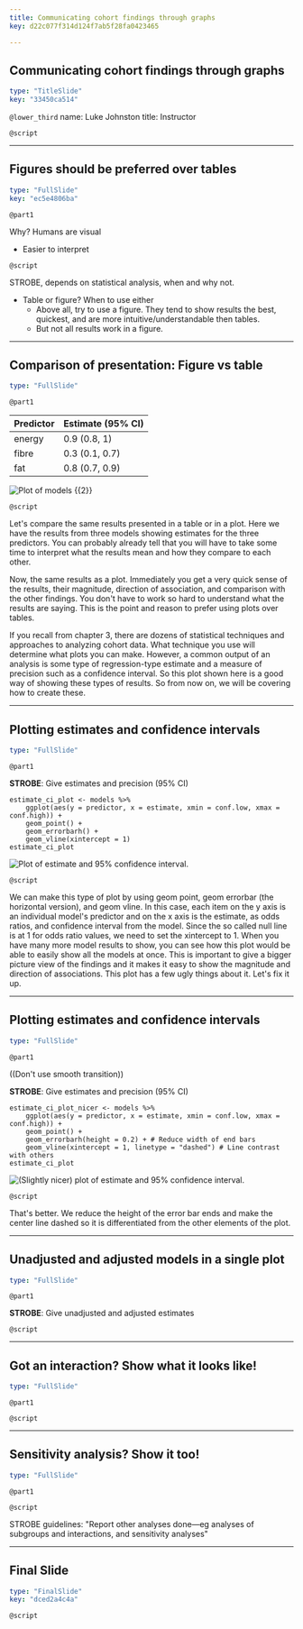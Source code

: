 ```yaml
---
title: Communicating cohort findings through graphs
key: d22c077f314d124f7ab5f28fa0423465

---
```

## Communicating cohort findings through graphs

```yaml
type: "TitleSlide"
key: "33450ca514"
```

`@lower_third`
name: Luke Johnston
title: Instructor


`@script`


---
## Figures should be preferred over tables

```yaml
type: "FullSlide"
key: "ec5e4806ba"
```

`@part1`

Why? Humans are visual

- Easier to interpret

`@script`

STROBE, depends on statistical analysis, when and why not.

- Table or figure? When to use either
    - Above all, try to use a figure. They tend to show results the best,
    quickest, and are more intuitive/understandable then tables.
    - But not all results work in a figure.

---
## Comparison of presentation: Figure vs table

```yaml
type: "FullSlide"
```

`@part1`

|Predictor |Estimate (95% CI) |
|:---------|:-----------------|
|energy    |0.9 (0.8, 1)      |
|fibre     |0.3 (0.1, 0.7)    |
|fat       |0.8 (0.7, 0.9)    | {{1}}

![Plot of models](https://assets.datacamp.com/production/repositories/2079/datasets/a3db1948e53a0be132489e15a6a60e6134d4a202/ch4-v2-models.png) {{2}}

`@script`

Let's compare the same results presented in a table or in a plot. Here we have the results from three models showing estimates for the three predictors. You can probably already tell that you will have to take some time to interpret what the results mean and how they compare to each other.

Now, the same results as a plot. Immediately you get a very quick sense of the results, their magnitude, direction of association, and comparison with the other findings. You don't have to work so hard to understand what the results are saying. This is the point and reason to prefer using plots over tables.

If you recall from chapter 3, there are dozens of statistical techniques and approaches to analyzing cohort data. What technique you use will determine what plots you can make. However, a common output of an analysis is some type of regression-type estimate and a measure of precision such as a confidence interval. So this plot shown here is a good way of showing these types of results. So from now on, we will be covering how to create these.

---
## Plotting estimates and confidence intervals

```yaml
type: "FullSlide"
```

`@part1`

**STROBE**: Give estimates and precision (95% CI)

```{r}
estimate_ci_plot <- models %>%
    ggplot(aes(y = predictor, x = estimate, xmin = conf.low, xmax = conf.high)) +
    geom_point() +
    geom_errorbarh() +
    geom_vline(xintercept = 1)
estimate_ci_plot
```

![Plot of estimate and 95% confidence interval.](https://assets.datacamp.com/production/repositories/2079/datasets/888f76bf313121b29a3fb1051bb4480c5ea9c3e8/ch4-v2-estimate-ci-basic.png)

`@script`

We can make this type of plot by using geom point, geom errorbar (the horizontal version), and geom vline. In this case, each item on the y axis is an individual model's predictor and on the x axis is the estimate, as odds ratios, and confidence interval from the model. Since the so called null line is at 1 for odds ratio values, we need to set the xintercept to 1. When you have many more model results to show, you can see how this plot would be able to easily show all the models at once. This is important to give a bigger picture view of the findings and it makes it easy to show the magnitude and direction of associations. This plot has a few ugly things about it. Let's fix it up.

---
## Plotting estimates and confidence intervals

```yaml
type: "FullSlide"
```

`@part1`

((Don't use smooth transition))

**STROBE**: Give estimates and precision (95% CI)

```{r}
estimate_ci_plot_nicer <- models %>%
    ggplot(aes(y = predictor, x = estimate, xmin = conf.low, xmax = conf.high)) +
    geom_point() +
    geom_errorbarh(height = 0.2) + # Reduce width of end bars
    geom_vline(xintercept = 1, linetype = "dashed") # Line contrast with others
estimate_ci_plot
```

![(Slightly nicer) plot of estimate and 95% confidence interval.](https://assets.datacamp.com/production/repositories/2079/datasets/47f4700950e9480cd25d630861b12c9efe06d21d/ch4-v2-estimate-ci-nicer.png)

`@script`

That's better. We reduce the height of the error bar ends and make the center line dashed so it is differentiated from the other elements of the plot.

---
## Unadjusted and adjusted models in a single plot

```yaml
type: "FullSlide"
```

`@part1`

**STROBE**: Give unadjusted and adjusted estimates


`@script`

---
## Got an interaction? Show what it looks like!

```yaml
type: "FullSlide"
```

`@part1`



`@script`


---
## Sensitivity analysis? Show it too!

```yaml
type: "FullSlide"
```

`@part1`



`@script`

STROBE guidelines: "Report other analyses done—eg analyses of subgroups and interactions, and
    sensitivity analyses"


---
## Final Slide

```yaml
type: "FinalSlide"
key: "dced2a4c4a"
```

`@script`



